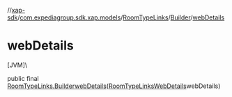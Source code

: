 //[xap-sdk](../../../../index.md)/[com.expediagroup.sdk.xap.models](../../index.md)/[RoomTypeLinks](../index.md)/[Builder](index.md)/[webDetails](web-details.md)

# webDetails

[JVM]\

public final [RoomTypeLinks.Builder](index.md)[webDetails](web-details.md)([RoomTypeLinksWebDetails](../../-room-type-links-web-details/index.md)webDetails)
